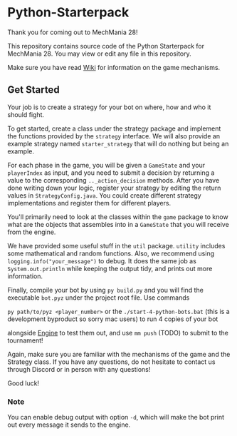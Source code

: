 # Python-Starterpack
Thank you for coming out to MechMania 28!

This repository contains source code of the Python Starterpack for MechMania 28. You may view or edit any file in this repository.

Make sure you have read [Wiki](https://github.com/MechMania-28/Wiki) for information on the game mechanisms.

## Get Started
Your job is to create a strategy for your bot on where, how and who it should fight. 

To get started, create a class under the strategy package and implement the functions provided by the `strategy` interface. We will also provide an example strategy named `starter_strategy` that will do nothing but being an example.

For each phase in the game, you will be given a `GameState` and your `playerIndex` as input, and you need to submit a decision by returning a value to the corresponding `.._action_decision` methods. After you have done writing down your logic, register your strategy by editing the return values in `StrategyConfig.java`. You could create different strategy implementations and register them for different players.

You'll primarily need to look at the classes within the `game` package to know what are the objects that assembles into in a `GameState` that you will receive from the engine. 

We have provided some useful stuff in the `util` package. `utility` includes some mathematical and random functions. Also, we recommend using `logging.info("your_message")` to debug. It does the same job as `System.out.println` while keeping the output tidy, and prints out more information.

Finally, compile your bot by using `py build.py` and you will find the executable `bot.pyz` under the project root file. Use commands

`py path/to/pyz <player_number>` or the `./start-4-python-bots.bat` (this is a development byproduct so sorry mac users) to run 4 copies of your bot

alongside [Engine](https://github.com/MechMania-28/Engine) to test them out, and use `mm push` (TODO) to submit to the tournament!

Again, make sure you are familiar with the mechanisms of the game and the Strategy class. If you have any questions, do not hesitate to contact us through Discord or in person with any questions!

Good luck!

### Note
You can enable debug output with option `-d`, which will make the bot print out every message it sends to the engine.
